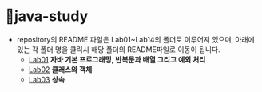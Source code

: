 # 📕java-study 
* repository의 README 파일은 Lab01~Lab14의 폴더로 이루어져 있으며, 아래에 있는 각 폴더 명을 클릭시 해당 폴더의 README파일로 이동이 됩니다.
  * [Lab01](./Lab01/Lab01_README.md) **자바 기본 프로그래밍, 반복문과 배열 그리고 예외 처리**
  * [Lab02](./Lab02/Lab02_README.md) **클래스와 객체**
  * [Lab03](./Lab03/Lab03_README.md) **상속**

